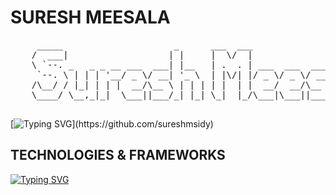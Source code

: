 # SURESH MEESALA

<pre>
     _____                     _      ___  ___                     _
    /  ___|                   | |     |  \/  |                    | |
    \ `--. _   _ _ __ ___  ___| |__   | .  . | ___  ___  ___  __ _| | __ _
     `--. \ | | | '__/ _ \/ __| '_ \  | |\/| |/ _ \/ _ \/ __|/ _` | |/ _` |
    /\__/ / |_| | | |  __/\__ \ | | | | |  | |  __/  __/\__ \ (_| | | (_| |
    \____/ \__,_|_|  \___||___/_| |_| \_|  |_/\___|\___||___/\__,_|_|\__,_|

</pre>

[![Typing SVG](https://readme-typing-svg.demolab.com?font=Fira+Code&size=14&duration=1000&pause=100&center=true&vCenter=true&multiline=true&width=1000&height=75&repeat=false&lines=Indie+Software+Development+Engineer+with+7%2B+Years+of+Experience;Developing+%26+Delivering+Distributed+Software+Applications+which+Solve+Complex+Business+Problems;Having+B.E+degree+in+CSE+from+CBIT;)](https://github.com/sureshmsidy)

## TECHNOLOGIES & FRAMEWORKS

[![Typing SVG](https://readme-typing-svg.demolab.com?font=Fira+Code&size=16&duration=1&pause=100&multiline=true&width=1000&height=250&repeat=false&lines=%E2%9D%96+Java%2FJ2EE+(7+to+17),+Python%2C+JavaScript%2C+SQL%2C+No-SQL;%E2%9D%96+Spring+-+Core%2C+MVC%2C+Security%2C+Boot%2C+Data+JPA;%E2%9D%96+Java%3A+Hibernate+-+JPA%2C+Apache+Camel%2C+Struts%2C+JSPs%2C+EJBs%2C+JUnit+(Jupiter);%E2%9D%96+Python%3A+Flask%2C+Peewee%2C+SQLite%2C+Pandas%2C+Numpy;%E2%9D%96+NodeJS%2C+EXpressJS%2C+ReactJS%2C+Bootstrap%2C+Tailwind;%E2%9D%96+MySQL%2C+MSSQL%2C+Redis%2C+MongoDB;%E2%9D%96+JMS%2C+RabbitMQ;%E2%9D%96+Maven%2C+Gradle%2C+Jenkins+CICD%2C+Docker%2C+Kubernetes;%E2%9D%96+Git%2C+Github%2C+Bitbucker%2C+Gitlab;%E2%9D%96+MVC%2C+REST%2C+SOAP;%E2%9D%96+Linux%2C+CentOS%2C+Macintosh%2C+Windows)](https://github.com/sureshmsidy)